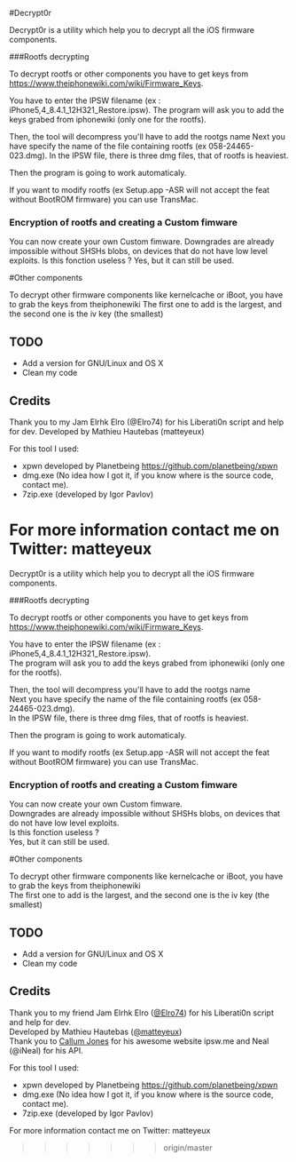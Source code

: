 #Decrypt0r

Decrypt0r is a utility which help you to decrypt all the iOS firmware components.

###Rootfs decrypting

To decrypt rootfs or other components you have to get keys from https://www.theiphonewiki.com/wiki/Firmware_Keys.

You have to enter the IPSW filename (ex : iPhone5,4_8.4.1_12H321_Restore.ipsw).
The program will ask you to add the keys grabed from iphonewiki (only one for the rootfs).

Then, the tool will decompress you'll have to add the rootgs name
Next you have specify the name of the file containing rootfs (ex 058-24465-023.dmg).
In the IPSW file, there is three dmg files, that of rootfs is heaviest.

Then the program is going to work automaticaly.

If you want to modify rootfs (ex Setup.app -ASR will not accept the feat without BootROM firmware) you can use TransMac.

### Encryption of rootfs and creating a Custom fimware

You can now create your own Custom fimware.
Downgrades are already impossible without SHSHs blobs, on devices that do not have low level exploits.
Is this fonction useless ?
Yes, but it can still be used.

#Other components

To decrypt other firmware components like kernelcache or iBoot, you have to grab the keys from theiphonewiki
The first one to add is the largest, and the second one is the iv key (the smallest)

## TODO

- Add a version for GNU/Linux and OS X
- Clean my code

## Credits

Thank you to my Jam Elrhk Elro (@Elro74) for his Liberati0n script and help for dev.
Developed by Mathieu Hautebas (matteyeux)

For this tool I used:

- xpwn developed by Planetbeing https://github.com/planetbeing/xpwn
- dmg.exe (No idea how I got it, if you know where is the source code, contact me).
- 7zip.exe (developed by Igor Pavlov)

For more information contact me on Twitter: matteyeux
=======
Decrypt0r is a utility which help you to decrypt all the iOS firmware components. <br>

###Rootfs decrypting

To decrypt rootfs or other components you have to get keys from https://www.theiphonewiki.com/wiki/Firmware_Keys. <br>

You have to enter the IPSW filename (ex : iPhone5,4_8.4.1_12H321_Restore.ipsw). <br>
The program will ask you to add the keys grabed from iphonewiki (only one for the rootfs). <br>

Then, the tool will decompress you'll have to add the rootgs name <br>
Next you have specify the name of the file containing rootfs (ex 058-24465-023.dmg). <br>
In the IPSW file, there is three dmg files, that of rootfs is heaviest. <br>

Then the program is going to work automaticaly. <br>

If you want to modify rootfs (ex Setup.app -ASR will not accept the feat without BootROM firmware) you can use TransMac. <br>

### Encryption of rootfs and creating a Custom fimware

You can now create your own Custom fimware. <br>
Downgrades are already impossible without SHSHs blobs, on devices that do not have low level exploits. <br>
Is this fonction useless ? <br>
Yes, but it can still be used. <br>

#Other components

To decrypt other firmware components like kernelcache or iBoot, you have to grab the keys from theiphonewiki <br>
The first one to add is the largest, and the second one is the iv key (the smallest) <br>

## TODO

- Add a version for GNU/Linux and OS X <br>
- Clean my code <br>

## Credits

Thank you to my friend Jam Elrhk Elro ([@Elro74](https://twitter.com/Elro74)) for his Liberati0n script and help for dev. <br>
Developed by Mathieu Hautebas ([@matteyeux](https://twitter.com/matteyeux)) <br>
Thank you to [Callum Jones](https://twitter.com/icj_) for his awesome website ipsw.me and Neal (@iNeal) for his API.<br>

For this tool I used: <br>

- xpwn developed by Planetbeing https://github.com/planetbeing/xpwn <br>
- dmg.exe (No idea how I got it, if you know where is the source code, contact me). <br>
- 7zip.exe (developed by Igor Pavlov) <br>

For more information contact me on Twitter: matteyeux <br>
>>>>>>> origin/master
